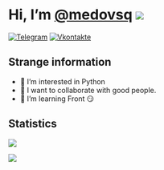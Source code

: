 # Hi, I’m [@medovsq](https://github.com/medovsq) ![](https://visitor-badge.glitch.me/badge?page_id=yeezy-na-izi.yeezy-na-izi)

[![Telegram](https://img.shields.io/badge/Telegram-262424?style=for-the-badge&logo=Telegram)](https://t.me/medovsq)
[![Vkontakte](https://img.shields.io/badge/VK-262424?style=for-the-badge&logo=Vk&logoColor=0077FF)](https://vk.com/zelenkin6)


## Strange information
  
- 👀 I’m interested in Python
- 💞️ I want to collaborate with good people.
- 🤔 I’m learning Front 😏

## Statistics

![](https://github-readme-stats.vercel.app/api?username=medovsq&theme=react&show_icons=true&count_private=true&hide_border=true&disable_animations=true)

![](https://github-readme-stats.vercel.app/api/top-langs/?username=medovsq&theme=react&hide_border=true&disable_animations=true&count_private=true)
